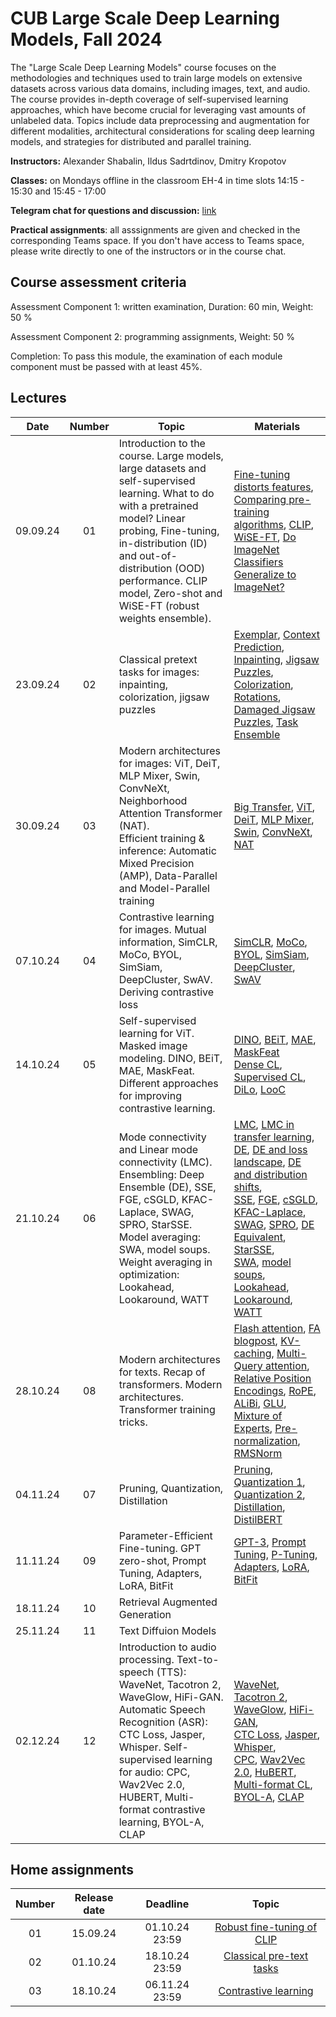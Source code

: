# CUB Large Scale Deep Learning Models, Fall 2024

The "Large Scale Deep Learning Models" course focuses on the methodologies and techniques used to train large models on extensive datasets across various data domains, including images, text, and audio. The course provides in-depth coverage of self-supervised learning approaches, which have become crucial for leveraging vast amounts of unlabeled data. Topics include data preprocessing and augmentation for different modalities, architectural considerations for scaling deep learning models, and strategies for distributed and parallel training.

**Instructors:** Alexander Shabalin, Ildus Sadrtdinov, Dmitry Kropotov

**Classes:** on Mondays offline in the classroom EH-4 in time slots 14:15 - 15:30 and 15:45 - 17:00

**Telegram chat for questions and discussion:** [link](https://t.me/+jKSAP9vmxPo3NDFi)

**Practical assignments**: all asssignments are given and checked in the corresponding Teams space. If you don't have access to Teams space, please write directly to one of the instructors or in the course chat.

## Course assessment criteria

Assessment Component 1: written examination, Duration: 60 min, Weight: 50 %

Assessment Component 2: programming assignments, Weight: 50 %

Completion: To pass this module, the examination of each module component must be passed with at least
45%.

## Lectures

| Date | Number | Topic | Materials |
| :---: | :---: | --- | --- |
| 09.09.24  | 01  | Introduction to the course. Large models, large datasets and self-supervised learning. What to do with a pretrained model? Linear probing, Fine-tuning, in-distribution (ID) and out-of-distribution (OOD) performance. CLIP model, Zero-shot and WiSE-FT (robust weights ensemble). |  [Fine-tuning distorts features](https://arxiv.org/pdf/2202.10054), [Comparing pre-training algorithms](https://arxiv.org/pdf/2103.14005), [CLIP](https://arxiv.org/pdf/2103.00020), [WiSE-FT](https://arxiv.org/pdf/2109.01903), [Do ImageNet Classifiers Generalize to ImageNet?](https://arxiv.org/pdf/1902.10811)  |
| 23.09.24  | 02  | Classical pretext tasks for images: inpainting, colorization, jigsaw puzzles   |  [Exemplar](https://arxiv.org/abs/1406.6909), [Context Prediction](https://arxiv.org/abs/1505.05192), [Inpainting](https://arxiv.org/abs/1604.07379), [Jigsaw Puzzles](https://arxiv.org/abs/1603.09246), [Colorization](https://arxiv.org/abs/1603.08511), [Rotations](https://arxiv.org/abs/1803.07728), [Damaged Jigsaw Puzzles](https://arxiv.org/abs/1802.01880), [Task Ensemble](https://arxiv.org/abs/1708.07860) |
| 30.09.24  | 03  | Modern architectures for images: ViT, DeiT, MLP Mixer, Swin, ConvNeXt, Neighborhood Attention Transformer (NAT). <br> Efficient training & inference: Automatic Mixed Precision (AMP), Data-Parallel and Model-Parallel training | [Big Transfer](https://arxiv.org/pdf/1912.11370), [ViT](https://arxiv.org/abs/2010.11929), [DeiT](https://arxiv.org/abs/2012.12877), [MLP Mixer](https://arxiv.org/pdf/2105.01601), [Swin](https://arxiv.org/pdf/2103.14030), [ConvNeXt](https://arxiv.org/abs/2201.03545), [NAT](https://arxiv.org/abs/2204.07143) |
| 07.10.24  | 04  | Contrastive learning for images. Mutual information, SimCLR, MoCo, BYOL, SimSiam, DeepCluster, SwAV. Deriving contrastive loss | [SimCLR](https://arxiv.org/pdf/2002.05709.pdf), [MoCo](https://arxiv.org/pdf/1911.05722.pdf), [BYOL](https://arxiv.org/pdf/2006.07733.pdf), [SimSiam](https://arxiv.org/pdf/2011.10566.pdf), [DeepCluster](https://arxiv.org/pdf/1807.05520.pdf), [SwAV](https://arxiv.org/pdf/2006.09882.pdf) |
| 14.10.24  | 05  | Self-supervised learning for ViT. Masked image modeling. DINO, BEiT, MAE, MaskFeat. Different approaches for improving contrastive learning.  | [DINO](https://arxiv.org/pdf/2104.14294.pdf), [BEiT](https://arxiv.org/pdf/2106.08254.pdf), [MAE](https://arxiv.org/pdf/2111.06377.pdf), [MaskFeat](https://openaccess.thecvf.com/content/CVPR2022/papers/Wei_Masked_Feature_Prediction_for_Self-Supervised_Visual_Pre-Training_CVPR_2022_paper.pdf) <br> [Dense CL](https://arxiv.org/pdf/2011.09157.pdf), [Supervised CL](https://arxiv.org/pdf/2004.11362.pdf), [DiLo](https://arxiv.org/pdf/2004.06638.pdf), [LooC](https://arxiv.org/pdf/2008.05659.pdf) | 
| 21.10.24  | 06  | Mode connectivity and Linear mode connectivity (LMC). Ensembling: Deep Ensemble (DE), SSE, FGE, cSGLD, KFAC-Laplace, SWAG, SPRO, StarSSE. Model averaging: SWA, model soups. Weight averaging in optimization: Lookahead, Lookaround, WATT | [LMC](https://arxiv.org/pdf/1912.05671), [LMC in transfer learning](https://arxiv.org/pdf/2008.11687), <br> [DE](https://arxiv.org/pdf/1612.01474), [DE and loss landscape](https://arxiv.org/pdf/1912.02757), [DE and distribution shifts](https://arxiv.org/pdf/1906.02530), <br> [SSE](https://arxiv.org/pdf/1704.00109), [FGE](https://arxiv.org/pdf/1802.10026), [cSGLD](https://arxiv.org/pdf/1902.03932), [KFAC-Laplace](https://openreview.net/pdf?id=Skdvd2xAZ), [SWAG](https://arxiv.org/pdf/1902.02476), [SPRO](https://arxiv.org/pdf/2102.13042), [DE Equivalent](https://arxiv.org/pdf/2002.06470), [StarSSE](https://arxiv.org/pdf/2303.03374), <br> [SWA](https://arxiv.org/pdf/1803.05407), [model soups](https://arxiv.org/pdf/2203.05482), [Lookahead](https://arxiv.org/pdf/1907.08610), [Lookaround](https://arxiv.org/pdf/2306.07684), [WATT](https://arxiv.org/pdf/2406.13875) |
| 28.10.24  | 08  | Modern architectures for texts. Recap of transformers. Modern architectures. Transformer training tricks. | [Flash attention](https://arxiv.org/abs/2205.14135), [FA blogpost](https://huggingface.co/docs/text-generation-inference/conceptual/flash_attention), [KV-caching](https://medium.com/@plienhar/llm-inference-series-3-kv-caching-unveiled-048152e461c8), [Multi-Query attention](https://arxiv.org/abs/1911.02150), [Relative Position Encodings](https://arxiv.org/abs/1803.02155), [RoPE](https://arxiv.org/abs/2104.09864), [ALiBi](https://arxiv.org/abs/2108.12409), [GLU](https://arxiv.org/abs/2002.05202), [Mixture of Experts](https://arxiv.org/abs/1701.06538), [Pre-normalization](https://arxiv.org/abs/2002.04745), [RMSNorm](https://arxiv.org/abs/1910.07467) |
| 04.11.24  | 07  | Pruning, Quantization, Distillation | [Pruning](https://proceedings.neurips.cc/paper/1989/hash/6c9882bbac1c7093bd25041881277658-Abstract.html), [Quantization 1](https://huggingface.co/docs/optimum/concept_guides/quantization), [Quantization 2](https://www.tensorops.ai/post/what-are-quantized-llms), [Distillation](https://arxiv.org/abs/1503.02531), [DistilBERT](https://arxiv.org/abs/1910.01108)  |
| 11.11.24  | 09  | Parameter-Efficient Fine-tuning. GPT zero-shot, Prompt Tuning, Adapters, LoRA, BitFit | [GPT-3](https://arxiv.org/abs/2005.14165), [Prompt Tuning](https://arxiv.org/abs/2104.08691), [P-Tuning](https://aclanthology.org/2022.acl-short.8/), [Adapters](https://arxiv.org/abs/1902.00751), [LoRA](https://arxiv.org/abs/2106.09685), [BitFit](https://arxiv.org/abs/2106.10199) |
| 18.11.24  | 10  | Retrieval Augmented Generation |  |
| 25.11.24  | 11  | Text Diffuion Models |  |
| 02.12.24  | 12  | Introduction to audio processing. Text-to-speech (TTS): WaveNet, Tacotron 2, WaveGlow, HiFi-GAN. Automatic Speech Recognition (ASR): CTC Loss, Jasper, Whisper. Self-supervised learning for audio: CPC, Wav2Vec 2.0, HUBERT, Multi-format contrastive learning, BYOL-A, CLAP | [WaveNet](https://arxiv.org/abs/1609.03499), [Tacotron 2](https://arxiv.org/abs/1712.05884), [WaveGlow](https://arxiv.org/abs/1811.00002), [HiFi-GAN](https://arxiv.org/abs/2010.05646), <br> [CTC Loss](https://www.cs.toronto.edu/~graves/icml_2006.pdf), [Jasper](https://arxiv.org/abs/1904.03288), [Whisper](https://arxiv.org/abs/2212.04356), <br> [CPC](https://arxiv.org/abs/1807.03748), [Wav2Vec 2.0](https://arxiv.org/abs/2006.11477), [HuBERT](https://arxiv.org/abs/2106.07447), [Multi-format CL](https://arxiv.org/abs/2103.06508), [BYOL-A](https://arxiv.org/abs/2103.06695), [CLAP](https://arxiv.org/abs/2206.04769) |

## Home assignments

| Number | Release date | Deadline | Topic |
| :---: | :---: | :---: | :---: |
| 01 | 15.09.24 | 01.10.24 23:59 | [Robust fine-tuning of CLIP](https://github.com/isadrtdinov/lsdl-cub/blob/main/week01-finetune/homework/homework-week01.ipynb) |
| 02 | 01.10.24 | 18.10.24 23:59 | [Classical pre-text tasks](https://github.com/isadrtdinov/lsdl-cub/blob/main/week02-pretext/homework.md) |
| 03 | 18.10.24 | 06.11.24 23:59 | [Contrastive learning](https://github.com/isadrtdinov/lsdl-cub/blob/main/week04-contrastive/homework/homework-week04.ipynb) |
